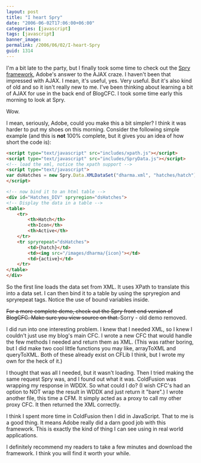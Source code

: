 ```yaml
---
layout: post
title: "I heart Spry"
date: "2006-06-02T17:06:00+06:00"
categories: [javascript]
tags: [javascript]
banner_image: 
permalink: /2006/06/02/I-heart-Spry
guid: 1314
---
```


I'm a bit late to the party, but I finally took some time to check out the <a href="http://labs.adobe.com/technologies/spry/">Spry framework</a>, Adobe's answer to the AJAX craze. I haven't been that impressed with AJAX. I mean, it's useful, yes. Very useful. But it's also kind of old and so it isn't really new to me. I've been thinking about learning a bit of AJAX for use in the back end of BlogCFC. I took some time early this morning to look at Spry.

Wow.

I mean, seriously, Adobe, could you make this a bit simpler? I think it was harder to put my shoes on this morning. Consider the following simple example (and this is <b>not</b> 100% complete, but it gives you an idea of how short the code is):

```html
<script type="text/javascript" src="includes/xpath.js"></script>
<script type="text/javascript" src="includes/SpryData.js"></script>
<!-- load the xml, notice the xpath support -->
<script type="text/javascript"> 
var dsHatches = new Spry.Data.XMLDataSet("dharma.xml", "hatches/hatch");
</script>

<!-- now bind it to an html table -->
<div id="Hatches_DIV" spryregion="dsHatches">
<!-- Display the data in a table --> 
<table>
	<tr> 
		<th>Hatch</th>
		<th>Icon</th>
		<th>Active</th>
	</tr> 
	<tr spryrepeat="dsHatches">
		<td>{hatch}</td>
		<td><img src="/images/dharma/{icon}"></td>
		<td>{active}</td>
	</tr> 
</table>
</div>
```

So the first line loads the data set from XML. It uses XPath to translate this into a data set. I can then bind it to a table by using the spryregion and spryrepeat tags. Notice the use of bound variables inside. 

<strike>
For a more complete demo, check out the Spry front end version of BlogCFC. Make sure you view source on that.
</strike> Sorry - old demo removed.

I did run into one interesting problem. I knew that I needed XML, so I knew I couldn't just use my blog's main CFC. I wrote a new CFC that would handle the few methods I needed and return them as XML. (This was rather boring, but I did make two cool little functions you may like, arrayToXML and queryToXML. Both of these already exist on CFLib I think, but I wrote my own for the heck of it.) 

I thought that was all I needed, but it wasn't loading. Then I tried making the same request Spry was, and I found out what it was. ColdFusion was wrapping my response in WDDX. So what could I do? (I wish CFC's had an option to NOT wrap the result in WDDX and just return it "bare".) I wrote another file, this time a CFM. It simply acted as a proxy to call my other proxy CFC. It then returned the XML correctly. 

I think I spent more time in ColdFusion then I did in JavaScript. That to me is a good thing. It means Adobe really did a darn good job with this framework. This is exactly the kind of thing I can see using in real world applications. 

I definitely recommend my readers to take a few minutes and download the framework. I think you will find it worth your while.